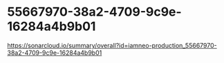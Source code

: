 # 55667970-38a2-4709-9c9e-16284a4b9b01
https://sonarcloud.io/summary/overall?id=iamneo-production_55667970-38a2-4709-9c9e-16284a4b9b01
